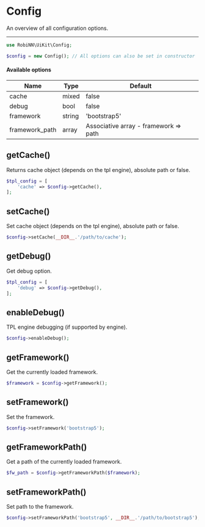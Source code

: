 # Config

An overview of all configuration options.

---

```php
use RobiNN\UiKit\Config;

$config = new Config(); // All options can also be set in constructor
```

#### Available options

| Name           | Type   | Default                               |
|----------------|--------|---------------------------------------|
| cache          | mixed  | false                                 |
| debug          | bool   | false                                 |
| framework      | string | 'bootstrap5'                          |
| framework_path | array  | Associative array - framework => path |

## getCache()

Returns cache object (depends on the tpl engine), absolute path or false.

```php
$tpl_config = [
    'cache' => $config->getCache(),
];
```

## setCache()

Set cache object (depends on the tpl engine), absolute path or false.

```php
$config->setCache(__DIR__.'/path/to/cache');
```

## getDebug()

Get debug option.

```php
$tpl_config = [
    'debug' => $config->getDebug(),
];
```

## enableDebug()

TPL engine debugging (if supported by engine).

```php
$config->enableDebug();
```

## getFramework()

Get the currently loaded framework.

```php
$framework = $config->getFramework();
```

## setFramework()

Set the framework.

```php
$config->setFramework('bootstrap5');
```

## getFrameworkPath()

Get a path of the currently loaded framework.

```php
$fw_path = $config->getFrameworkPath($framework);
```

## setFrameworkPath()

Set path to the framework.

```php
$config->setFrameworkPath('bootstrap5', __DIR__.'/path/to/bootstrap5');
```
